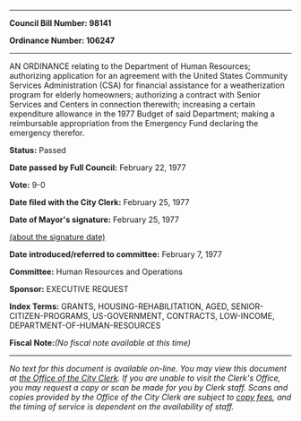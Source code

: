 

********

**Council Bill Number: 98141**
   
**Ordinance Number: 106247**
********

 AN ORDINANCE relating to the Department of Human Resources; authorizing application for an agreement with the United States Community Services Administration (CSA) for financial assistance for a weatherization program for elderly homeowners; authorizing a contract with Senior Services and Centers in connection therewith; increasing a certain expenditure allowance in the 1977 Budget of said Department; making a reimbursable appropriation from the Emergency Fund declaring the emergency therefor.

**Status:** Passed
   
**Date passed by Full Council:** February 22, 1977
   
**Vote:** 9-0
   
**Date filed with the City Clerk:** February 25, 1977
   
**Date of Mayor's signature:** February 25, 1977
   
[(about the signature date)](/~public/approvaldate.htm)
   
   
   
**Date introduced/referred to committee:** February 7, 1977
   
**Committee:** Human Resources and Operations
   
**Sponsor:** EXECUTIVE REQUEST
   
   
**Index Terms:** GRANTS, HOUSING-REHABILITATION, AGED, SENIOR-CITIZEN-PROGRAMS, US-GOVERNMENT, CONTRACTS, LOW-INCOME, DEPARTMENT-OF-HUMAN-RESOURCES

**Fiscal Note:**_(No fiscal note available at this time)_
********

_No text for this document is available on-line. You may view this document at [the Office of the City Clerk](http://www.seattle.gov/leg/clerk/contactUs.htm). If you are unable to visit the Clerk's Office, you may request a copy or scan be made for you by Clerk staff. Scans and copies provided by the Office of the City Clerk are subject to [copy fees](http://clerk.seattle.gov/~public/clerkfees.htm), and the timing of service is dependent on the availability of staff._

